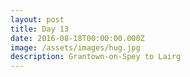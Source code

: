```yaml
---
layout: post
title: Day 13
date: 2016-08-18T00:00:00.000Z
image: /assets/images/hug.jpg
description: Grantown-on-Spey to Lairg
---
```



